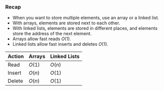 ### Recap

- When you want to store multiple elements, use an array or a linked list.
- With arrays, elements are stored next to each other.
- With linked lists, elements are stored in different places, and elements store the address of the next element.
- Arrays allow fast reads $O(1)$.
- Linked lists allow fast inserts and deletes $O(1)$.

| Action | Arrays | Linked Lists |
|--------|--------|--------------|
|Read | $O(1)$ | $O(n)$       |
|Insert | $O(n)$ | $O(1)$ |
|Delete | $O(n)$ | $O(1)$ |